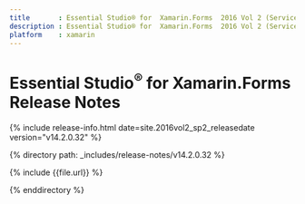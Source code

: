 ```yaml
---
title       : Essential Studio® for  Xamarin.Forms  2016 Vol 2 (Service Pack 2) Release Notes
description : Essential Studio® for  Xamarin.Forms  2016 Vol 2 (Service Pack 2) Release Notes
platform    : xamarin
---
```


# Essential Studio<sup>®</sup> for Xamarin.Forms Release Notes

{% include release-info.html date=site.2016vol2_sp2_releasedate version="v14.2.0.32" %} 

{% directory path: _includes/release-notes/v14.2.0.32 %}

{% include {{file.url}} %}

{% enddirectory %}
